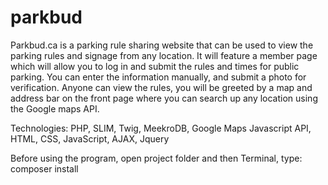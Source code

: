 # parkbud
Parkbud.ca is a parking rule sharing website that can be used to view the parking rules and signage from any location. It will feature a member page which will allow you to log in and submit the rules and times for public parking. You can enter the information manually, and submit a photo for verification. Anyone can view the rules, you will be greeted by a map and address bar on the front page where you can search up any location using the Google maps API.

Technologies: PHP, SLIM, Twig, MeekroDB, Google Maps Javascript API, HTML, CSS, JavaScript, AJAX, Jquery

Before using the program, open project folder and then Terminal, type: composer install
